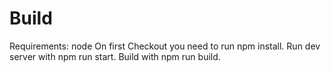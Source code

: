 # Build
Requirements: node
On first Checkout you need to run npm install.
Run dev server with npm run start.
Build with npm run build.
